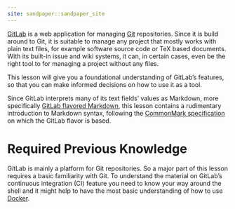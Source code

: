 ```yaml
---
site: sandpaper::sandpaper_site
---
```


[GitLab] is a web application for managing [Git] repositories. Since it is build
around to Git, it is suitable to manage any project that mostly works with plain
text files, for example software source code or TeX based documents. With its
built-in issue and wiki systems, it can, in certain cases, even be the right
tool to for managing a project without any files.

This lesson will give you a foundational understanding of GitLab’s features, so
that you can make informed decisions on how to use it as a tool.

Since GitLab interprets many of its text fields’ values as Markdown, more
specifically [GitLab flavored Markdown][GitLabMarkdown], this lesson contains
a rudimentary introduction to Markdown syntax, following the [CommonMark
specification][CommonMark] on which the GitLab flavor is based.

[CommonMark]: https://spec.commonmark.org/current/
[Git]: https://git-scm.com/
[GitLab]: https://about.gitlab.com/
[GitLabMarkdown]: https://docs.gitlab.com/ee/user/markdown.html

# Required Previous Knowledge

GitLab is mainly a platform for Git repositories. So a major part of this lesson
requires a basic familiarity with Git. To understand the material on GitLab’s
continuous integration (CI) feature you need to know your way around the shell
and it might help to have the most basic understanding of how to use [Docker].

[Docker]: https://www.docker.com/
